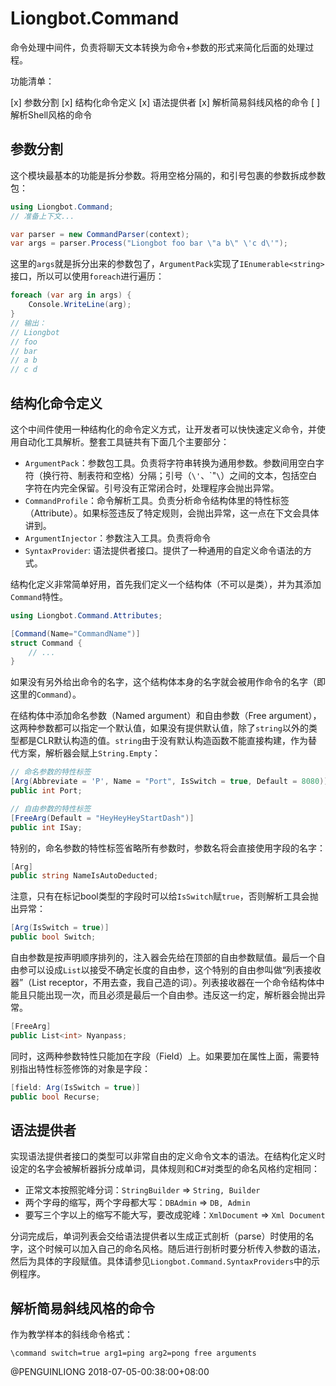 # Liongbot.Command

命令处理中间件，负责将聊天文本转换为命令+参数的形式来简化后面的处理过程。

功能清单：

[x] 参数分割
[x] 结构化命令定义
[x] 语法提供者
[x] 解析简易斜线风格的命令
[ ] 解析Shell风格的命令

## 参数分割

这个模块最基本的功能是拆分参数。将用空格分隔的，和引号包裹的参数拆成参数包：

```csharp
using Liongbot.Command;
// 准备上下文...

var parser = new CommandParser(context);
var args = parser.Process("Liongbot foo bar \"a b\" \'c d\'");
```

这里的`args`就是拆分出来的参数包了，`ArgumentPack`实现了`IEnumerable<string>`接口，所以可以使用`foreach`进行遍历：

```csharp
foreach (var arg in args) {
	Console.WriteLine(arg);
}
// 输出：
// Liongbot
// foo
// bar
// a b
// c d
```

## 结构化命令定义

这个中间件使用一种结构化的命令定义方式，让开发者可以快快速定义命令，并使用自动化工具解析。整套工具链共有下面几个主要部分：

* `ArgumentPack`：参数包工具。负责将字符串转换为通用参数。参数间用空白字符（换行符、制表符和空格）分隔；引号（`\'`、`\"``\``）之间的文本，包括空白字符在内完全保留。引号没有正常闭合时，处理程序会抛出异常。
* `CommandProfile`：命令解析工具。负责分析命令结构体里的特性标签（Attribute）。如果标签违反了特定规则，会抛出异常，这一点在下文会具体讲到。
* `ArgumentInjector`：参数注入工具。负责将命令
* `SyntaxProvider`: 语法提供者接口。提供了一种通用的自定义命令语法的方式。

结构化定义非常简单好用，首先我们定义一个结构体（不可以是类），并为其添加`Command`特性。

```csharp
using Liongbot.Command.Attributes;

[Command(Name="CommandName")]
struct Command {
	// ...
}
```

如果没有另外给出命令的名字，这个结构体本身的名字就会被用作命令的名字（即这里的`Command`）。

在结构体中添加命名参数（Named argument）和自由参数（Free argument），这两种参数都可以指定一个默认值，如果没有提供默认值，除了`string`以外的类型都是CLR默认构造的值。`string`由于没有默认构造函数不能直接构建，作为替代方案，解析器会赋上`String.Empty`：

```csharp
// 命名参数的特性标签
[Arg(Abbreviate = 'P', Name = "Port", IsSwitch = true, Default = 8080)]
public int Port;

// 自由参数的特性标签
[FreeArg(Default = "HeyHeyHeyStartDash")]
public int ISay;
```

特别的，命名参数的特性标签省略所有参数时，参数名将会直接使用字段的名字：

```csharp
[Arg]
public string NameIsAutoDeducted;
```

注意，只有在标记bool类型的字段时可以给`IsSwitch`赋`true`，否则解析工具会抛出异常：

```csharp
[Arg(IsSwitch = true)]
public bool Switch;
```

自由参数是按声明顺序排列的，注入器会先给在顶部的自由参数赋值。最后一个自由参可以设成`List`以接受不确定长度的自由参，这个特别的自由参叫做“列表接收器”（List receptor，不用去查，我自己造的词）。列表接收器在一个命令结构体中能且只能出现一次，而且必须是最后一个自由参。违反这一约定，解析器会抛出异常。

```csharp
[FreeArg]
public List<int> Nyanpass;
```

同时，这两种参数特性只能加在字段（Field）上。如果要加在属性上面，需要特别指出特性标签修饰的对象是字段：

```csharp
[field: Arg(IsSwitch = true)]
public bool Recurse;
```

## 语法提供者

实现语法提供者接口的类型可以非常自由的定义命令文本的语法。在结构化定义时设定的名字会被解析器拆分成单词，具体规则和C#对类型的命名风格约定相同：

* 正常文本按照驼峰分词：`StringBuilder` => `String, Builder`
* 两个字母的缩写，两个字母都大写：`DBAdmin` => `DB, Admin`
* 要写三个字以上的缩写不能大写，要改成驼峰：`XmlDocument` => `Xml Document`

分词完成后，单词列表会交给语法提供者以生成正式剖析（parse）时使用的名字，这个时候可以加入自己的命名风格。随后进行剖析时要分析传入参数的语法，然后为具体的字段赋值。具体请参见`Liongbot.Command.SyntaxProviders`中的示例程序。

## 解析简易斜线风格的命令

作为教学样本的斜线命令格式：

```plaintext
\command switch=true arg1=ping arg2=pong free arguments
```

@PENGUINLIONG
2018-07-05-00:38:00+08:00
